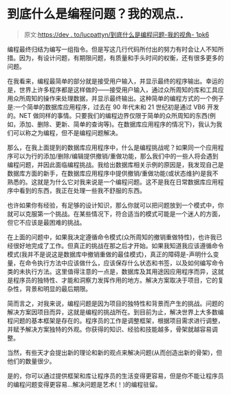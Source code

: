 # 到底什么是编程问题？我的观点..

> 原文:[https://dev . to/lucpattyn/到底什么是编程问题-我的视角- 1pk6](https://dev.to/lucpattyn/what-exactly-is-a-programming-problem-my-perspective--1pk6)

编程最终归结为编写一组指令。但是写这几行代码所付出的努力有时会让人不知所措。因为，有设计问题，有期限问题，有质量和手头时间的权衡，还有很多更多的问题。

在我看来，编程最简单的部分就是接受用户输入，并显示最终的程序输出。幸运的是，世界上许多程序都是这样做的——接受用户输入，通过众所周知的库和工具应用众所周知的操作来处理数据，并显示最终输出。这种简单的编程方式的一个例子是:一个简单的数据库应用程序，过去在 90 年代末和 21 世纪初是通过 VB6 开发的。NET 做同样的事情。只要我们的编程边界仅限于简单的众所周知的东西(例如，添加、删除、更新、简单的查询等)。在数据库应用程序的情况下)，我认为我们可以称之为编程，但不是编程问题解决。

那么，在我上面提到的数据库应用程序中，什么是编程挑战呢？如果同一个应用程序可以为行的添加/删除/编辑提供撤销/重做功能，那么我们中的一些人将会遇到编程问题，并因此面临编程挑战。我给出数据库相关示例的原因是，我发现自己是数据库方面的新手，在数据库应用程序中提供撤销/重做功能(或状态维护)是我不熟悉的。这就是为什么它对我来说是一个编程问题。这不是我在日常数据库应用程序中看到的东西，我正在处理一些我不舒服的东西。

也许如果你有经验，有足够的设计知识，那么你就可以把问题放到一个模式中，你就可以克服第一个挑战。在某些情况下，符合适当的模式可能是一个迷人的方面，但它不应该是最困难的挑战。

在上面的问题中，如果我决定遵循命令模式(众所周知的撤销重做特性)，也许我已经很好地完成了工作。但真正的挑战在那之后才开始。如果我知道我应该遵循命令模式(我并不是说这是数据库中撤销重做的最佳模式)，真正的障碍是-声明什么变量，在命令执行方法中应该做什么，应该保存什么状态和书签，以及如何编写命令类的未执行方法。这里值得注意的一点是，数据库及其用途因应用程序而异，这就是程序员的独特性、才能和洞察力发挥作用的地方。解决方案取决于项目，它的复杂性，背景和明显的最后期限。

简而言之，对我来说，编程问题是因为项目的独特性和背景而产生的挑战。问题的解决方案因项目而异，这就是编程的挑战所在。到目前为止，解决世界上大多数编程问题的基本框架是存在的。程序员的工作是调整框架，根据项目需求进行调整，并赋予解决方案独特的外观。你获得的知识、经验和技能越多，骨架就越容易调整。

当然，有些天才会提出新的理论和新的观点来解决问题(从而创造出新的骨架)，但他们的数量很少。

是的，你可以通过提供框架和库让程序员的生活变得更容易，但是你不能让程序员的编程问题变得更容易...解决问题是艺术(！)的编程驻留。